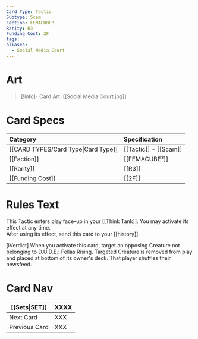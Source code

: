 ```yaml
---
Card Type: Tactic
Subtype: Scam
Faction: FEMACUBE³
Rarity: R3
Funding Cost: 2F
tags: 
aliases:
  - Social Media Court
---
```

# Art

> [!info]- Card Art
> ![[Social Media Court.jpg]]

# Card Specs

| Category | Specification| 
| :--- | :--- |
| [[CARD TYPES/Card Type\|Card Type]] | [[Tactic]] - [[Scam]] |
| [[Faction]] | [[FEMACUBE³]] |  
| [[Rarity]] | [[R3]] |  
| [[Funding Cost]] | [[2F]] |  

# Rules Text  

This Tactic enters play face-up in your [[Think Tank]]. 
You may activate its effect at any time.  
After using its effect, send this card to your [[history]].  

[iVerdict]
When you activate this card, target an opposing Creature not belonging to D.U.D.E.: Fellas Rising.
Targeted Creature is removed from play and placed at bottom of its owner's deck. That player shuffles their newsfeed.

# Card Nav

| [[Sets\|SET]]           | XXXX |
| ------------- | ------------------------------ |
| Next Card     | XXX |
| Previous Card | XXX |


